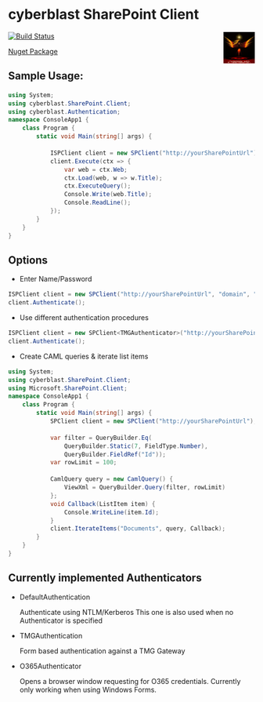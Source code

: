 ﻿# cyberblast SharePoint Client

<a href="https://github.com/cyberblast" border="0"><img align="right" title="Open Collaboration Society" src="https://raw.githubusercontent.com/cyberblast/SharePoint.Client/master/cyberblast64.png"></a>

[![Build Status](https://travis-ci.org/cyberblast/SharePoint.Client.svg?branch=master)](https://travis-ci.org/cyberblast/SharePoint.Client)

[Nuget Package](https://www.nuget.org/packages/cyberblast.SharePoint.Client)

## Sample Usage: 
```C#
using System;
using cyberblast.SharePoint.Client;
using cyberblast.Authentication;
namespace ConsoleApp1 {
    class Program {
        static void Main(string[] args) {

            ISPClient client = new SPClient("http://yourSharePointUrl");
            client.Execute(ctx => {
                var web = ctx.Web;
                ctx.Load(web, w => w.Title);
                ctx.ExecuteQuery();
                Console.Write(web.Title);
                Console.ReadLine();
            });
        }
    }
}
```

## Options

* Enter Name/Password 
```C#
ISPClient client = new SPClient("http://yourSharePointUrl", "domain", "loginName", "password");
client.Authenticate();
```

* Use different authentication procedures
```C#
ISPClient client = new SPClient<TMGAuthenticator>("http://yourSharePointUrl", "domain", "loginName", "password");
client.Authenticate();
```

* Create CAML queries & iterate list items
```C#
using System;
using cyberblast.SharePoint.Client;
using Microsoft.SharePoint.Client;
namespace ConsoleApp1 {
    class Program {
        static void Main(string[] args) {
            SPClient client = new SPClient("http://yourSharePointUrl");

            var filter = QueryBuilder.Eq(
                QueryBuilder.Static(7, FieldType.Number), 
                QueryBuilder.FieldRef("Id"));
            var rowLimit = 100;

            CamlQuery query = new CamlQuery() {
                ViewXml = QueryBuilder.Query(filter, rowLimit)
            };
            void Callback(ListItem item) {
                Console.WriteLine(item.Id);
            }
            client.IterateItems("Documents", query, Callback);
        }
    }
}
```

## Currently implemented Authenticators

* DefaultAuthentication

  Authenticate using NTLM/Kerberos
  This one is also used when no Authenticator is specified
  
* TMGAuthentication

  Form based authentication against a TMG Gateway
  
* O365Authenticator

  Opens a browser window requesting for O365 credentials.
  Currently only working when using Windows Forms.
